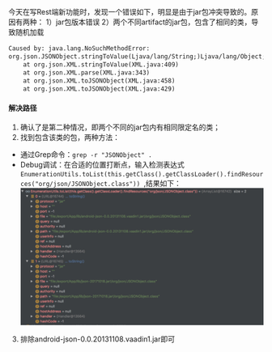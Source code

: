今天在写Rest端新功能时，发现一个错误如下，明显是由于jar包冲突导致的。原因有两种：
1）jar包版本错误
2）两个不同artifact的jar包，包含了相同的类，导致随机加载
```
Caused by: java.lang.NoSuchMethodError: org.json.JSONObject.stringToValue(Ljava/lang/String;)Ljava/lang/Object;
	at org.json.XML.stringToValue(XML.java:409)
	at org.json.XML.parse(XML.java:343)
	at org.json.XML.toJSONObject(XML.java:458)
	at org.json.XML.toJSONObject(XML.java:429)
```

#### 解决路径
1. 确认了是第二种情况，即两个不同的jar包内有相同限定名的类；
2. 找到包含该类的包，两种方法：
  - 通过Grep命令：`grep -r "JSONObject" .`
  - Debug调试：在合适的位置打断点，输入检测表达式`EnumerationUtils.toList(this.getClass().getClassLoader().findResources("org/json/JSONObject.class")) `,结果如下：
    ![debug 变量视图](../../src/main/resources/picture/1240-20210115034754205.png)
3. 排除android-json-0.0.20131108.vaadin1.jar即可